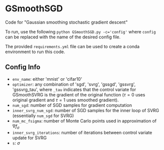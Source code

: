 # GSmoothSGD
Code for "Gaussian smoothing stochastic gradient descent"

To run, use the following `python GSmoothSGD.py -c='config'` where `config` can be replaced with the name of the desired config file.

The provided `requirements.yml` file can be used to create a conda environment to run this code.

## Config Info

- `env_name`: either 'mnist' or 'cifar10'
- `optimizer`: any combination of 'sgd', 'svrg', 'gssgd', 'gssvrg', 'gssvrg_tau', where `_tau` indicates that the control variate for GSmoothSVRG is the gradient of the original function ($\tau=0$ uses original gradient and $\tau=1$ uses smoothed gradient).
- `num_sgd`: number of SGD samples for gradient computation
- `inner_svrg_num_sgd`: number of SGD samples for the inner loop of SVRG (essentially `num_sgd` for SVRG)
- `num_mc_fsigma`: number of Monte Carlo points used in approximation of $\nabla f_{\sigma}$
- `inner_svrg_iterations`: number of iterations between control variate update for SVRG
- `s`: $\sigma$
